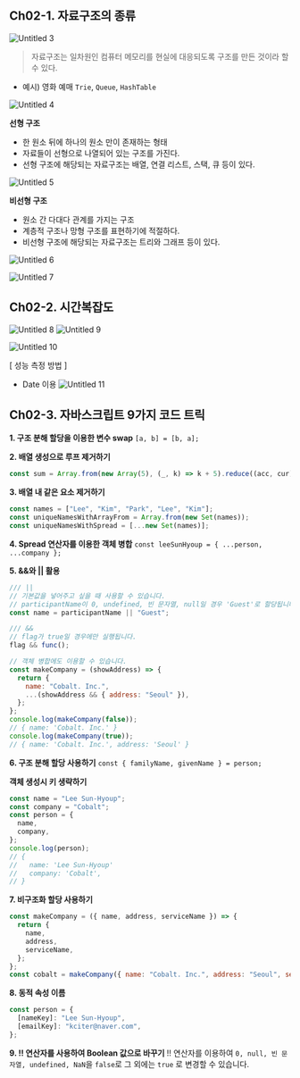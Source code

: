 ## Ch02-1. 자료구조의 종류

![Untitled 3](https://github.com/pipisebastian/algorithm-study/assets/78250089/1e017836-6680-426c-9269-9d3f4dfd25ae)

> 자료구조는 일차원인 컴퓨터 메모리를 현실에 대응되도록 구조를 만든 것이라 할 수 있다.

- 예시) 영화 예매 `Trie`, `Queue`, `HashTable`

![Untitled 4](https://github.com/pipisebastian/algorithm-study/assets/78250089/35d10b83-a62c-4079-873a-b9b301cc22a4)

**선형 구조**

- 한 원소 뒤에 하나의 원소 만이 존재하는 형태
- 자료들이 선형으로 나열되어 있는 구조를 가진다.
- 선형 구조에 해당되는 자료구조는 배열, 연결 리스트, 스택, 큐 등이 있다.

![Untitled 5](https://github.com/pipisebastian/algorithm-study/assets/78250089/791de496-49bf-40b7-96a0-0dac10373c57)

**비선형 구조**

- 원소 간 다대다 관계를 가지는 구조
- 계층적 구조나 망형 구조를 표현하기에 적절하다.
- 비선형 구조에 해당되는 자료구조는 트리와 그래프 등이 있다.

![Untitled 6](https://github.com/pipisebastian/algorithm-study/assets/78250089/c12958a8-63c4-4751-acd2-c5e60362ae83)

![Untitled 7](https://github.com/pipisebastian/algorithm-study/assets/78250089/d40f5e53-4cd2-4427-bf44-0a2c647ce963)

## Ch02-2. 시간복잡도

![Untitled 8](https://github.com/pipisebastian/algorithm-study/assets/78250089/feaa4202-d2d6-4e8f-8f1d-f42c54614d5f)
![Untitled 9](https://github.com/pipisebastian/algorithm-study/assets/78250089/388c8422-008d-47a4-9f36-d5a60a0097be)

![Untitled 10](https://github.com/pipisebastian/algorithm-study/assets/78250089/5213cdcb-7c17-4759-9c68-c7df720cd177)

[ 성능 측정 방법 ]

- Date 이용
  ![Untitled 11](https://github.com/pipisebastian/algorithm-study/assets/78250089/27e7ddd8-0324-4652-8bd1-1f7d0ee713f0)

## Ch02-3. 자바스크립트 9가지 코드 트릭

**1. 구조 분해 할당을 이용한 변수 swap**
`[a, b] = [b, a];`

**2. 배열 생성으로 루프 제거하기**

```jsx
const sum = Array.from(new Array(5), (_, k) => k + 5).reduce((acc, cur) => acc + cur, 0);
```

**3. 배열 내 같은 요소 제거하기**

```jsx
const names = ["Lee", "Kim", "Park", "Lee", "Kim"];
const uniqueNamesWithArrayFrom = Array.from(new Set(names));
const uniqueNamesWithSpread = [...new Set(names)];
```

**4. Spread 연산자를 이용한 객체 병합**
`const leeSunHyoup = { ...person, ...company };`

**5. &&와 || 활용**

```js
/// ||
// 기본값을 넣어주고 싶을 때 사용할 수 있습니다.
// participantName이 0, undefined, 빈 문자열, null일 경우 'Guest'로 할당됩니다.
const name = participantName || "Guest";

/// &&
// flag가 true일 경우에만 실행됩니다.
flag && func();

// 객체 병합에도 이용할 수 있습니다.
const makeCompany = (showAddress) => {
  return {
    name: "Cobalt. Inc.",
    ...(showAddress && { address: "Seoul" }),
  };
};
console.log(makeCompany(false));
// { name: 'Cobalt. Inc.' }
console.log(makeCompany(true));
// { name: 'Cobalt. Inc.', address: 'Seoul' }
```

**6. 구조 분해 할당 사용하기**
`const { familyName, givenName } = person;`

**객체 생성시 키 생략하기**

```js
const name = "Lee Sun-Hyoup";
const company = "Cobalt";
const person = {
  name,
  company,
};
console.log(person);
// {
//   name: 'Lee Sun-Hyoup'
//   company: 'Cobalt',
// }
```

**7. 비구조화 할당 사용하기**

```jsx
const makeCompany = ({ name, address, serviceName }) => {
  return {
    name,
    address,
    serviceName,
  };
};
const cobalt = makeCompany({ name: "Cobalt. Inc.", address: "Seoul", serviceName: "Present" });
```

**8. 동적 속성 이름**

```jsx
const person = {
  [nameKey]: "Lee Sun-Hyoup",
  [emailKey]: "kciter@naver.com",
};
```

**9. !! 연산자를 사용하여 Boolean 값으로 바꾸기**
!! 연산자를 이용하여 `0, null, 빈 문자열, undefined, NaN`을 `false`로 그 외에는 `true`
로 변경할 수 있습니다.
